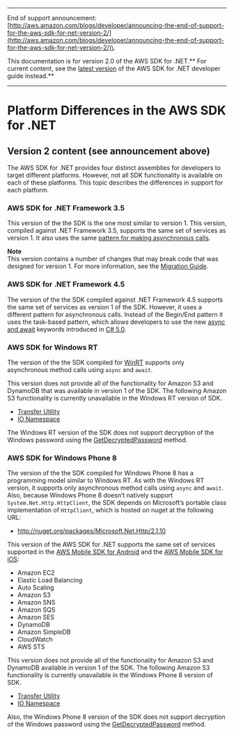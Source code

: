 --------

End of support announcement: [http://aws.amazon.com/blogs/developer/announcing-the-end-of-support-for-the-aws-sdk-for-net-version-2/](http://aws.amazon.com/blogs/developer/announcing-the-end-of-support-for-the-aws-sdk-for-net-version-2/)\.

This documentation is for version 2\.0 of the AWS SDK for \.NET\.** For current content, see the [latest version](https://docs.aws.amazon.com/sdk-for-net/latest/developer-guide/) of the AWS SDK for \.NET developer guide instead\.**

--------

# Platform Differences in the AWS SDK for \.NET<a name="net-dg-platform-diffs-v2"></a>

## Version 2 content \(see announcement above\)<a name="w3aac11c15b3b1"></a>

The AWS SDK for \.NET provides four distinct assemblies for developers to target different platforms\. However, not all SDK functionality is available on each of these platforms\. This topic describes the differences in support for each platform\.

### AWS SDK for \.NET Framework 3\.5<a name="net-dg-platform-diff-netfx35"></a>

This version of the the SDK is the one most similar to version 1\. This version, compiled against \.NET Framework 3\.5, supports the same set of services as version 1\. It also uses the same [pattern for making asynchronous calls](sdk-net-async-api.md)\.

**Note**  
This version contains a number of changes that may break code that was designed for version 1\. For more information, see the [Migration Guide](migration-v2-net-sdk.md)\.

### AWS SDK for \.NET Framework 4\.5<a name="net-dg-platform-diff-netfx45"></a>

The version of the the SDK compiled against \.NET Framework 4\.5 supports the same set of services as version 1 of the SDK\. However, it uses a different pattern for asynchronous calls\. Instead of the Begin/End pattern it uses the task\-based pattern, which allows developers to use the new [async and await](http://msdn.microsoft.com/en-us/library/vstudio/hh191443.aspx) keywords introduced in [C\# 5\.0](https://en.wikipedia.org/wiki/C_Sharp_%28programming_language%29#Versions)\.

### AWS SDK for Windows RT<a name="net-dg-platform-diff-winrt"></a>

The version of the the SDK compiled for [WinRT](http://windows.microsoft.com/en-us/windows/rt-welcome) supports only asynchronous method calls using `async` and `await`\.

This version does not provide all of the functionality for Amazon S3 and DynamoDB that was available in version 1 of the SDK\. The following Amazon S3 functionality is currently unavailable in the Windows RT version of SDK\.
+  [Transfer Utility](TS3TransferTransferUtilityNET45.html) 
+  [IO Namespace](NS3IONET45.html) 

The Windows RT version of the SDK does not support decryption of the Windows password using the [GetDecryptedPassword](MEC2GetPasswordDataResultGetDecryptedPasswordStringNET45.html) method\.

### AWS SDK for Windows Phone 8<a name="net-dg-platform-diff-winphone"></a>

The version of the the SDK compiled for Windows Phone 8 has a programming model similar to Windows RT\. As with the Windows RT version, it supports only asynchronous method calls using `async` and `await`\. Also, because Windows Phone 8 doesn’t natively support `System.Net.Http.HttpClient`, the SDK depends on Microsoft’s portable class implementation of `HttpClient`, which is hosted on nuget at the following URL:
+  [http://nuget\.org/packages/Microsoft\.Net\.Http/2\.1\.10](http://nuget.org/packages/Microsoft.Net.Http/2.1.10) 

This version of the AWS SDK for \.NET supports the same set of services supported in the [AWS Mobile SDK for Android](https://aws.amazon.com/mobile/sdk/) and the [AWS Mobile SDK for iOS](https://aws.amazon.com/mobile/sdk/):
+ Amazon EC2
+ Elastic Load Balancing
+ Auto Scaling
+ Amazon S3
+ Amazon SNS
+ Amazon SQS
+ Amazon SES
+ DynamoDB
+ Amazon SimpleDB
+ CloudWatch
+ AWS STS

This version does not provide all of the functionality for Amazon S3 and DynamoDB available in version 1 of the SDK\. The following Amazon S3 functionality is currently unavailable in the Windows Phone 8 version of SDK\.
+  [Transfer Utility](https://docs.aws.amazon.com/sdkfornet/latest/apidocs/TS3TransferTransferUtilityNET45.html) 
+  [IO Namespace](https://docs.aws.amazon.com/sdkfornet/latest/apidocs/NS3IONET45.html) 

Also, the Windows Phone 8 version of the SDK does not support decryption of the Windows password using the [GetDecryptedPassword](https://docs.aws.amazon.com/sdkfornet/latest/apidocs/MEC2GetPasswordDataResultGetDecryptedPasswordStringNET45.html) method\.